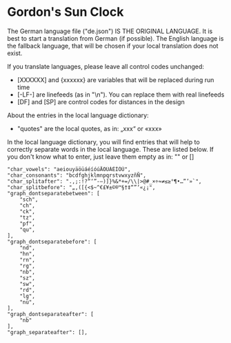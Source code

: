 # Gordon's Sun Clock

The German language file ("de.json") IS THE ORIGINAL LANGUAGE. It is best to start a translation from German (if possible). The English language is the fallback language, that will be chosen if your local translation does not exist. 

If you translate languages, please leave all control codes unchanged: 

- [XXXXXX] and {xxxxxx} are variables that will be replaced during run time
- [-LF-] are linefeeds (as in "\n"). You can replace them with real linefeeds
- [DF] and [SP] are control codes for distances in the design


About the entries in the local language dictionary:

- "quotes" are the local quotes, as in: „xxx“ or «xxx»


In the local language dictionary, you will find entries that will help to correctly separate words in the local language. These are listed below. If you don't know what to enter, just leave them empty as in: "" or []

    "char_vowels": "aeiouyäöüáéíóúÄÖÜÁÉÍÓÚ",
    "char_consonants": "bcdfghjklmnpqrstvwxyzñÑ",
    "char_splitafter": ".,;:!?“‘”-—)]}%&*+=/\\|>@#_×÷≈≠≤≥°¶•…”’»`",
    "char_splitbefore": "„‚([{<$~^€£¥±©®™§†‡“”‘«¿¡",
    "graph_dontseparatebetween": [
        "sch",
        "ch",
        "ck",
        "tz",
        "pf",
        "qu",
    ],
    "graph_dontseparatebefore": [
        "nd",
        "hn",
        "rn",
        "rg",
        "nb",
        "sz",
        "sw",
        "rd",
        "lg",
        "nü",
    ],
    "graph_dontseparateafter": [
        "nb"
    ],
    "graph_separateafter": [],



